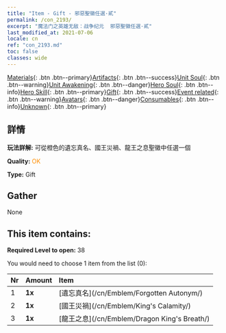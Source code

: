 ```yaml
---
title: "Item - Gift - 邪惡聖徽任選·貳"
permalink: /con_2193/
excerpt: "魔法门之英雄无敌：战争纪元  邪惡聖徽任選·貳"
last_modified_at: 2021-07-06
locale: cn
ref: "con_2193.md"
toc: false
classes: wide
---
```

 [Materials](/ItemsCN/){: .btn .btn--primary}[Artifacts](/ItemsCN/Artifacts/){: .btn .btn--success}[Unit Soul](/ItemsCN/UnitSoul/){: .btn .btn--warning}[Unit Awakening](/ItemsCN/UnitAwakening/){: .btn .btn--danger}[Hero Soul](/ItemsCN/HeroSoul/){: .btn .btn--info}[Hero Skill](/ItemsCN/HeroSkill/){: .btn .btn--primary}[Gift](/ItemsCN/Gift/){: .btn .btn--success}[Event related](/ItemsCN/Events/){: .btn .btn--warning}[Avatars](/ItemsCN/Avatars/){: .btn .btn--danger}[Consumables](/ItemsCN/Consumables/){: .btn .btn--info}[Unknown](/ItemsCN/Unknown/){: .btn .btn--primary}

## 詳情
 **玩法詳解:** 可從橙色的遺忘真名、國王災禍、龍王之息聖徽中任選一個

 **Quality:** <span style="color: #FF8C00">OK</span>

 **Type:** Gift

## Gather

  None

## This item contains:

 **Required Level to open:** 38

 You would need to choose 1 item from the list (0):

  | Nr | Amount |     Item    |
  |:---|:-------|:------------|
  | 1 |  **1x** | [遺忘真名](/cn/Emblem/Forgotten Autonym/) |  | 
  | 2 |  **1x** | [國王災禍](/cn/Emblem/King's Calamity/) |  | 
  | 3 |  **1x** | [龍王之息](/cn/Emblem/Dragon King's Breath/) |  | 
